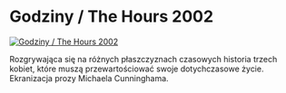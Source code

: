 Godziny / The Hours 2002 
=============
[![Godziny / The Hours 2002 ](http://vidos.pl/images/player.gif)](http://vidos.pl/godziny-the-hours-2002)

 Rozgrywająca się na różnych płaszczyznach czasowych historia trzech kobiet, które muszą przewartościować swoje dotychczasowe życie. Ekranizacja prozy Michaela Cunninghama.
